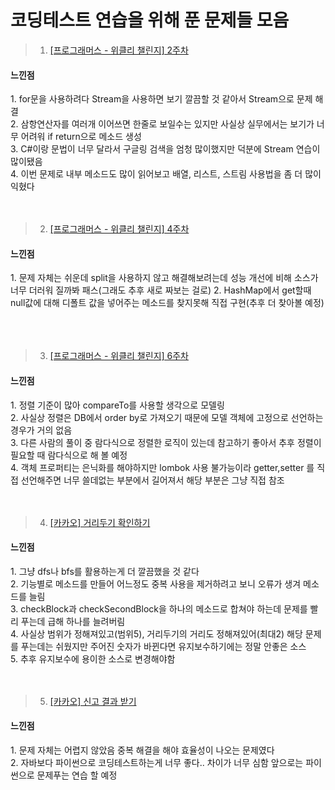 # 코딩테스트 연습을 위해 푼 문제들 모음

>1. [[프로그래머스 - 위클리 챌린지] 2주차](https://github.com/JIWON0813/Practice-For-Test/blob/master/%5B%ED%94%84%EB%A1%9C%EA%B7%B8%EB%9E%98%EB%A8%B8%EC%8A%A4%20-%20%EC%9C%84%ED%81%B4%EB%A6%AC%20%EC%B1%8C%EB%A6%B0%EC%A7%80%5D%202%EC%A3%BC%EC%B0%A8)

<h4>느낀점</h4>
1. for문을 사용하려다 Stream을 사용하면 보기 깔끔할 것 같아서 Stream으로 문제 해결<br>
2. 삼항연산자를 여러개 이어쓰면 한줄로 보일수는 있지만 사실상 실무에서는 보기가 너무 어려워 if return으로 메소드 생성<br>
3. C#이랑 문법이 너무 달라서 구글링 검색을 엄청 많이했지만 덕분에 Stream 연습이 많이됐음<br>
4. 이번 문제로 내부 메소드도 많이 읽어보고 배열, 리스트, 스트림 사용법을 좀 더 많이 익혔다
<br><br><br>

>2. [[프로그래머스 - 위클리 챌린지] 4주차](https://github.com/JIWON0813/Practice-For-Test/blob/master/%5B%ED%94%84%EB%A1%9C%EA%B7%B8%EB%9E%98%EB%A8%B8%EC%8A%A4%20-%20%EC%9C%84%ED%81%B4%EB%A6%AC%20%EC%B1%8C%EB%A6%B0%EC%A7%80%5D%204%EC%A3%BC%EC%B0%A8)

<h4>느낀점</h4>
1. 문제 자체는 쉬운데 split을 사용하지 않고 해결해보려는데 성능 개선에 비해 소스가 너무 더러워 질까봐 패스(그래도 추후 새로 짜보는 걸로)
2. HashMap에서 get할때 null값에 대해 디폴트 값을 넣어주는 메소드를 찾지못해 직접 구현(추후 더 찾아볼 예정)<br>
<br><br><br>

>3. [[프로그래머스 - 위클리 챌린지] 6주차](https://github.com/JIWON0813/Practice-For-Test/blob/master/%5B%ED%94%84%EB%A1%9C%EA%B7%B8%EB%9E%98%EB%A8%B8%EC%8A%A4%20-%20%EC%9C%84%ED%81%B4%EB%A6%AC%20%EC%B1%8C%EB%A6%B0%EC%A7%80%5D%206%EC%A3%BC%EC%B0%A8)

<h4>느낀점</h4>
1. 정렬 기준이 많아 compareTo를 사용할 생각으로 모델링<br>
2. 사실상 정렬은 DB에서 order by로 가져오기 때문에 모델 객체에 고정으로 선언하는 경우가 거의 없음<br>
3. 다른 사람의 풀이 중 람다식으로 정렬한 로직이 있는데 참고하기 좋아서 추후 정렬이 필요할 때 람다식으로 해 볼 예정<br>
4. 객체 프로퍼티는 은닉화를 해야하지만 lombok 사용 불가능이라 getter,setter 를 직접 선언해주면 너무 쓸데없는 부분에서 길어져서 해당 부분은 그냥 직접 참조
<br><br><br>

>4. [[카카오] 거리두기 확인하기](https://github.com/JIWON0813/Practice-For-Test/blob/master/%5B%EC%B9%B4%EC%B9%B4%EC%98%A4%5D%20%EC%8B%A0%EA%B3%A0%20%EA%B2%B0%EA%B3%BC%20%EB%B0%9B%EA%B8%B0%20in%20Python)

<h4>느낀점</h4>
1. 그냥 dfs나 bfs를 활용하는게 더 깔끔했을 것 같다<br>
2. 기능별로 메소드를 만들어 어느정도 중복 사용을 제거하려고 보니 오류가 생겨 메소드를 늘림<br>
3. checkBlock과 checkSecondBlock을 하나의 메소드로 합쳐야 하는데 문제를 빨리 푸는데 급해 하나를 늘려버림<br>
4. 사실상 범위가 정해져있고(범위5), 거리두기의 거리도 정해져있어(최대2) 해당 문제를 푸는데는 쉬웠지만 주어진 숫자가 바뀐다면 유지보수하기에는 정말 안좋은 소스<br>
5. 추후 유지보수에 용이한 소스로 변경해야함
<br><br><br>

>5. [[카카오] 신고 결과 받기](https://github.com/JIWON0813/Practice-For-Test/blob/master/%5B%EC%B9%B4%EC%B9%B4%EC%98%A4%5D%20%EC%8B%A0%EA%B3%A0%20%EA%B2%B0%EA%B3%BC%20%EB%B0%9B%EA%B8%B0%20in%20Python)

<h4>느낀점</h4>
1. 문제 자체는 어렵지 않았음 중복 해결을 해야 효율성이 나오는 문제였다<br>
2. 자바보다 파이썬으로 코딩테스트하는게 너무 좋다.. 차이가 너무 심함 앞으로는 파이썬으로 문제푸는 연습 할 예정<br>
<br><br><br>
